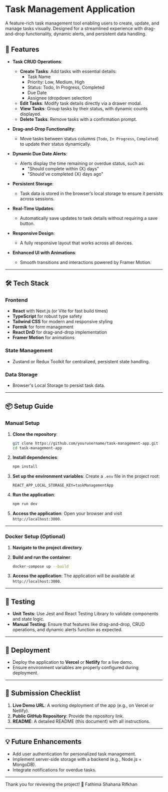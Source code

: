 # Task Management Application

A feature-rich task management tool enabling users to create, update, and manage tasks visually. Designed for a streamlined experience with drag-and-drop functionality, dynamic alerts, and persistent data handling.

## 🌟 Features

- **Task CRUD Operations**:
  - **Create Tasks**: Add tasks with essential details:
    - Task Name
    - Priority: Low, Medium, High
    - Status: Todo, In Progress, Completed
    - Due Date
    - Assignee (dropdown selection)
  - **Edit Tasks**: Modify task details directly via a drawer modal.
  - **View Tasks**: Group tasks by their status, with dynamic counts displayed.
  - **Delete Tasks**: Remove tasks with a confirmation prompt.

- **Drag-and-Drop Functionality**:
  - Move tasks between status columns (`Todo`, `In Progress`, `Completed`) to update their status dynamically.

- **Dynamic Due Date Alerts**:
  - Alerts display the time remaining or overdue status, such as:
    - "Should complete within {X} days"
    - "Should've completed {X} days ago"

- **Persistent Storage**:
  - Task data is stored in the browser’s local storage to ensure it persists across sessions.

- **Real-Time Updates**:
  - Automatically save updates to task details without requiring a save button.

- **Responsive Design**:
  - A fully responsive layout that works across all devices.

- **Enhanced UI with Animations**:
  - Smooth transitions and interactions powered by Framer Motion.

---

## 🛠️ Tech Stack

### Frontend
- **React** with Next.js (or Vite for fast build times)
- **TypeScript** for robust type safety
- **Tailwind CSS** for modern and responsive styling
- **Formik** for form management
- **React DnD** for drag-and-drop implementation
- **Framer Motion** for animations

### State Management
- Zustand or Redux Toolkit for centralized, persistent state handling.

### Data Storage
- Browser's Local Storage to persist task data.

---

## 📦 Setup Guide

### Manual Setup

1. **Clone the repository**:
    ```bash
    git clone https://github.com/yourusername/task-management-app.git
    cd task-management-app
    ```

2. **Install dependencies**:
    ```bash
    npm install
    ```

3. **Set up the environment variables**:
    Create a `.env` file in the project root:
    ```env
    REACT_APP_LOCAL_STORAGE_KEY=taskManagementApp
    ```

4. **Run the application**:
    ```bash
    npm run dev
    ```

5. **Access the application**:
    Open your browser and visit `http://localhost:3000`.

---

### Docker Setup (Optional)

1. **Navigate to the project directory**.

2. **Build and run the container**:
    ```bash
    docker-compose up --build
    ```

3. **Access the application**:
    The application will be available at `http://localhost:3000`.

---

## 🧪 Testing

- **Unit Tests**:
  Use Jest and React Testing Library to validate components and state logic.
- **Manual Testing**:
  Ensure that features like drag-and-drop, CRUD operations, and dynamic alerts function as expected.

---

## 📝 Deployment

- Deploy the application to **Vercel** or **Netlify** for a live demo.
- Ensure environment variables are properly configured during deployment.

---

## 🚀 Submission Checklist

1. **Live Demo URL**: A working deployment of the app (e.g., on Vercel or Netlify).
2. **Public GitHub Repository**: Provide the repository link.
3. **README**: A detailed README (this document) with all instructions.

---

## 💡 Future Enhancements

- Add user authentication for personalized task management.
- Implement server-side storage with a backend (e.g., Node.js + MongoDB).
- Integrate notifications for overdue tasks.

---

Thank you for reviewing the project! 🎉
Fathima Shahana Rifkhan 
